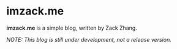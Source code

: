 # imzack.me

**imzack.me** is a simple blog, written by Zack Zhang.

*NOTE: This blog is still under development, not a release version.*